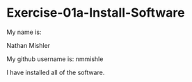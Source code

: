 # Exercise-01a-Install-Software
My name is:

Nathan Mishler

My github username is:
nmmishle

I have installed all of the software.
